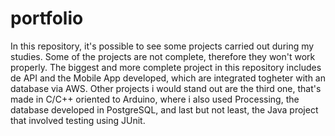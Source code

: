 # portfolio

In this repository, it's possible to see some projects carried out during my studies.
Some of the projects are not complete, therefore they won't work properly.
The biggest and more complete project in this repository includes de API and the Mobile App developed, which are integrated togheter with an database via AWS.
Other projects i would stand out are the third one, that's made in C/C++ oriented to Arduino, where i also used Processing, the database developed in PostgreSQL, and last but not least, the Java project that involved testing using JUnit.
